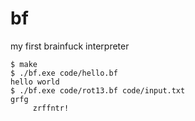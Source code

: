 # bf

my first brainfuck interpreter

    $ make
    $ ./bf.exe code/hello.bf
    hello world
    $ ./bf.exe code/rot13.bf code/input.txt
    grfg
         zrffntr!

